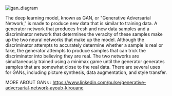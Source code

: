 

![gan_diagram](https://user-images.githubusercontent.com/99510125/226174259-54f6a3b2-437c-418b-9bd0-420540322333.svg)

The deep learning model, known as GAN, or "Generative Adversarial Network," is made to produce new data that is similar to training data. A generator network that produces fresh and new data samples and a discriminator network that determines the veracity of these samples make up the two neural networks that make up the model. Although the discriminator attempts to accurately determine whether a sample is real or fake, the generator attempts to produce samples that can trick the discriminator into believing they are real. The two networks are simultaneously trained using a minimax game until the generator generates samples that are somewhat close to the real data. There are several uses for GANs, including picture synthesis, data augmentation, and style transfer.

MORE ABOUT GANs : https://www.linkedin.com/pulse/generative-adversarial-network-ayoub-kirouane

